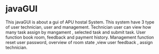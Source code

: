 # javaGUI

This javaGUI is about a gui of APU hostal System. This system have 3 type of user technician, user and management. Technician user can view how many task assign by mangament , selected task and submit task. User function  book room, feedback and payment history. Management function reset user password, overview of room state ,view user feedback , assign technician.
